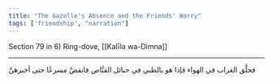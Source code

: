 ```yaml
---
title: "The Gazelle's Absence and the Friends' Worry"
tags: ['friendship', "narration"]
---
```


 Section 79 in 6) Ring-dove, [[Kalīla wa-Dimna]]

---
فحلَّق الغراب في الهواء فإذا هو بالظبي في حبائل القنَّاص فانقضَّ مسرعًا حتى أخبرهنَّ
